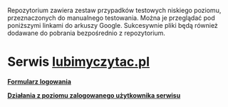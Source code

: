 Repozytorium zawiera zestaw przypadków testowych niskiego poziomu, przeznaczonych do manualnego testowania. Można je przeglądać pod poniższymi linkami do arkuszy Google. 
Sukcesywnie pliki będą również dodawane do pobrania bezpośrednio z repozytorium.

# **Serwis [lubimyczytac.pl](https://lubimyczytac.pl/)**

[**Formularz logowania**](https://docs.google.com/spreadsheets/d/1fEMwPe913hHvlLiSplE_ZK6Qf6f_5NeWxuKd1IlB03M/edit?usp=sharing)

[**Działania z poziomu zalogowanego użytkownika serwisu**](https://docs.google.com/spreadsheets/d/1GkaEehHTpHTmWxJrnne292jPgEGYIO7Rz4xPk6EJPzE/edit?usp=sharing)
